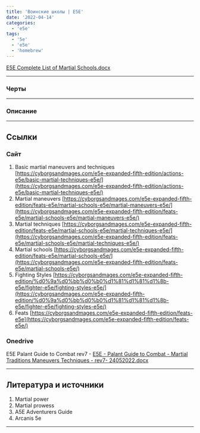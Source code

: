 ```yaml
---
title: 'Воинские школы | E5E'
date: '2022-04-14'
categories:
  - 'e5e'
tags:
  - '5e'
  - 'e5e'
  - 'homebrew'
---
```


[E5E Complete List of Martial Schools.docx](https://1drv.ms/w/s!Atcrhwwo1lBA1tFiRb12pe2LTNJspg?e=UHMtDd)

---



### Черты



---

### Описание



---

## Ссылки

### Сайт

1. Basic martial maneuvers and techniques [https://cyborgsandmages.com/e5e-expanded-fifth-edition/actions-e5e/basic-martial-techniques-e5e/](https://cyborgsandmages.com/e5e-expanded-fifth-edition/actions-e5e/basic-martial-techniques-e5e/)
2. Martial maneuvers [https://cyborgsandmages.com/e5e-expanded-fifth-edition/feats-e5e/martial-schools-e5e/martial-maneuvers-e5e/](https://cyborgsandmages.com/e5e-expanded-fifth-edition/feats-e5e/martial-schools-e5e/martial-maneuvers-e5e/)
3. Martial techniques [https://cyborgsandmages.com/e5e-expanded-fifth-edition/feats-e5e/martial-schools-e5e/martial-techniques-e5e/](https://cyborgsandmages.com/e5e-expanded-fifth-edition/feats-e5e/martial-schools-e5e/martial-techniques-e5e/)
4. Martial schools [https://cyborgsandmages.com/e5e-expanded-fifth-edition/feats-e5e/martial-schools-e5e/](https://cyborgsandmages.com/e5e-expanded-fifth-edition/feats-e5e/martial-schools-e5e/)
5. Fighting Styles [https://cyborgsandmages.com/e5e-expanded-fifth-edition/%d0%9a%d0%bb%d0%b0%d1%81%d1%81%d1%8b-e5e/fighter-e5e/fighting-styles-e5e/](https://cyborgsandmages.com/e5e-expanded-fifth-edition/%d0%9a%d0%bb%d0%b0%d1%81%d1%81%d1%8b-e5e/fighter-e5e/fighting-styles-e5e/)
6. Feats [https://cyborgsandmages.com/e5e-expanded-fifth-edition/feats-e5e](https://cyborgsandmages.com/e5e-expanded-fifth-edition/feats-e5e/)

### Onedrive

E5E Palant Guide to Combat rev7 - [E5E - Palant Guide to Combat - Martial Traditions Maneuvers Techniques - rev7- 24052022.docx](https://1drv.ms/w/s!Atcrhwwo1lBA19dUDay03MgNRd31xg?e=XufoDS)

---

## Литература и источники

1. Martial power
2. Martial prowess
3. A5E Adventurers Guide
4. Arcanis 5e



---
